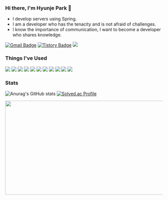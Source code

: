 ### Hi there, I'm Hyunje Park 👋
- I develop servers using Spring.
- I am a developer who has the tenacity and is not afraid of challenges.
- I know the importance of communication, I want to become a developer who shares knowledge.


[![Gmail Badge](https://img.shields.io/badge/Gmail-D14836?style=flat&logo=Gmail&logoColor=white)](mailto:sudomanda@gmail.com) [![Tistory Badge](https://img.shields.io/badge/Tistory-555263?style=flat&logo=tistory&logoColor=white)](https://sor999.tistory.com/) <a href="https://velog.io/@sor999"><img src="https://img.shields.io/badge/Velog-11B48A?style=flat&logo=Vimeo&logoColor=white&link=https://velog.io/@sor999"/></a>
### Things I've Used

 <img src="https://img.shields.io/badge/JAVA-26689A?style=flat&logoColor=white"/> <img src="https://img.shields.io/badge/C/C++-00599C?style=flat&logo=cplusplus&logoColor=white"/> <img src="https://img.shields.io/badge/Python-3776AB?style=flat&logo=python&logoColor=white"/> <img src="https://img.shields.io/badge/Spring-6DB33F?style=flat&logo=Spring&logoColor=white"/> <img src="https://img.shields.io/badge/React-61DAFB?style=flat&logo=react&logoColor=white"/>
 <img src="https://img.shields.io/badge/MySQL-4479A1?style=flat&logo=Spring&logoColor=white"/> <img src="https://img.shields.io/badge/PostgreSQL-4169E1?style=flat&logo=postgresql&logoColor=white"/>  <img src="https://img.shields.io/badge/AWS-232F3E?style=flat&logo=amazonaws&logoColor=white"/> <img src="https://img.shields.io/badge/GCP-4285F4?style=flat&logo=googlecloud&logoColor=white"/> 
 <img src="https://img.shields.io/badge/Redis-DC382D?style=flat&logo=redis&logoColor=white"/> <img src="https://img.shields.io/badge/Docker-2496ED?style=flat&logo=docker&logoColor=white"/> 


### Stats

![Anurag's GitHub stats](https://github-readme-stats.vercel.app/api?username=sor999&show_icons=true&theme=radical) [![Solved.ac Profile](http://mazassumnida.wtf/api/v2/generate_badge?boj=sor000)](https://solved.ac/sor000/)


<a href="https://github.com/devxb/gitanimals">
<img
  src="https://render.gitanimals.org/farms/sor999"
  width="600"
  height="300"
/>
</a>
